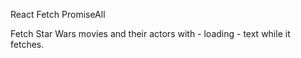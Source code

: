 React
Fetch
PromiseAll

Fetch Star Wars movies and their actors with - loading - text while it fetches.

